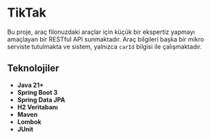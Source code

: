 # TikTak
Bu proje, araç filonuzdaki araçlar için küçük bir ekspertiz yapmayı amaçlayan bir RESTful API sunmaktadır. Araç bilgileri başka bir mikro serviste tutulmakta ve sistem, yalnızca `carId` bilgisi ile çalışmaktadır.
## Teknolojiler
- **Java 21+**
- **Spring Boot 3**
- **Spring Data JPA**
- **H2 Veritabanı**
- **Maven**
- **Lombok**
- **JUnit**
